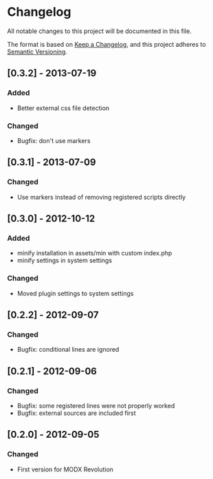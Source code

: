 # Changelog
All notable changes to this project will be documented in this file.

The format is based on [Keep a Changelog](https://keepachangelog.com/en/1.0.0/),
and this project adheres to [Semantic Versioning](https://semver.org/spec/v2.0.0.html).

## [0.3.2] - 2013-07-19
### Added
- Better external css file detection
### Changed
- Bugfix: don't use markers

## [0.3.1] - 2013-07-09 
### Changed
- Use markers instead of removing registered scripts directly

## [0.3.0] - 2012-10-12
### Added
- minify installation in assets/min with custom index.php
- minify settings in system settings
### Changed
- Moved plugin settings to system settings

## [0.2.2] - 2012-09-07 
### Changed
- Bugfix: conditional lines are ignored 

## [0.2.1] - 2012-09-06  
### Changed
- Bugfix: some registered lines were not properly worked
- Bugfix: external sources are included first 

## [0.2.0] - 2012-09-05 
### Changed
- First version for MODX Revolution
